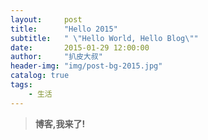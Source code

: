 ```yaml
---
layout:     post
title:      "Hello 2015"
subtitle:   " \"Hello World, Hello Blog\""
date:       2015-01-29 12:00:00
author:     "扒皮大叔"
header-img: "img/post-bg-2015.jpg"
catalog: true
tags:
    - 生活
---
```


> **博客,我来了!**
